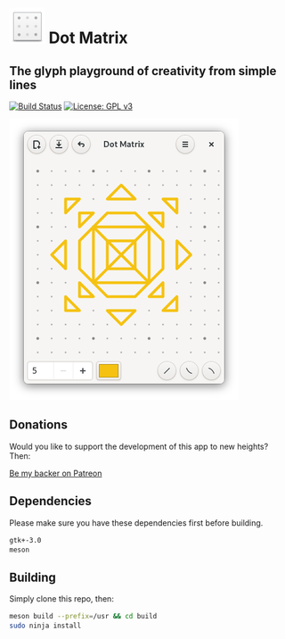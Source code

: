 # ![icon](data/icon.png) Dot Matrix

## The glyph playground of creativity from simple lines

[![Build Status](https://travis-ci.org/lainsce/dot-matrix.svg?branch=master)](https://travis-ci.org/lainsce/dot-matrix)
[![License: GPL v3](https://img.shields.io/badge/License-GPL%20v3-blue.svg)](http://www.gnu.org/licenses/gpl-3.0)

![Screenshot](data/shot.png)

## Donations

Would you like to support the development of this app to new heights? Then:

[Be my backer on Patreon](https://www.patreon.com/lainsce)

## Dependencies

Please make sure you have these dependencies first before building.

```bash
gtk+-3.0
meson
```

## Building

Simply clone this repo, then:

```bash
meson build --prefix=/usr && cd build
sudo ninja install
```
